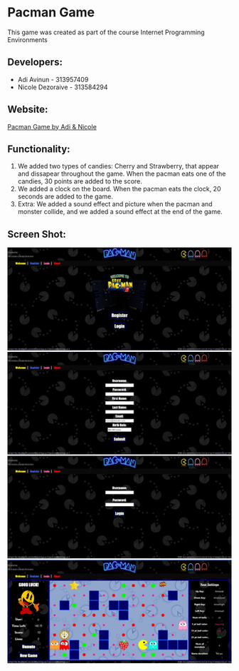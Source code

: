 # Pacman Game

This game was created as part of the course Internet Programming Environments

## Developers:
  * Adi Avinun - 313957409
  * Nicole Dezoraive - 313584294


## Website:
[Pacman Game by Adi & Nicole](https://sise-web-development-environments.github.io/assignment2-adi-nicole/)

## Functionality:

  1. We added two types of candies: Cherry and Strawberry, that appear and dissapear throughout the game. When the pacman eats one of the candies, 30 points are added to the score.
  2. We added a clock on the board. When the pacman eats the clock, 20 seconds are added to the game.
  3. Extra: We added a sound effect and picture when the pacman and monster collide, and we added a sound effect at the end of the game.

## Screen Shot:
![Wellcome](https://github.com/SISE-Web-Development-Environments/assignment2-adi-nicole/blob/master/resources/imgWel.jpeg)
![Register](https://github.com/SISE-Web-Development-Environments/assignment2-adi-nicole/blob/master/resources/imgRegister.jpeg)
![Login](https://github.com/SISE-Web-Development-Environments/assignment2-adi-nicole/blob/master/resources/imgLogin.jpeg)
![Game](https://github.com/SISE-Web-Development-Environments/assignment2-adi-nicole/blob/master/resources/imgGame.jpeg)





